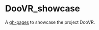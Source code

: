 # DooVR_showcase

A [gh-pages](http://isafo.github.io/DooVR_showcase/) to showcase the project DooVR.
